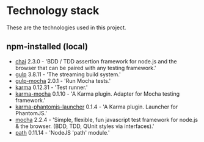# Technology stack

These are the technologies used in this project.

## npm-installed (local)

- [chai](https://github.com/chaijs/chai) 2.3.0 - 'BDD / TDD assertion framework for node.js and the browser that can be paired with any testing framework.'
- [gulp](http://gulpjs.com/) 3.8.11 - 'The streaming build system.'
- [gulp-mocha](https://github.com/sindresorhus/gulp-mocha) 2.0.1 - 'Run Mocha tests.'
- [karma](http://karma-runner.github.io/0.12/index.html) 0.12.31 - 'Test runner.'
- [karma-mocha](https://github.com/karma-runner/karma-mocha) 0.1.10 - 'A Karma plugin. Adapter for Mocha testing framework.'
- [karma-phantomjs-launcher](https://github.com/karma-runner/karma-phantomjs-launcher) 0.1.4 - 'A Karma plugin. Launcher for PhantomJS.'
- [mocha](https://github.com/mochajs/mocha) 2.2.4 - 'Simple, flexible, fun javascript test framework for node.js & the browser. (BDD, TDD, QUnit styles via interfaces).'
- [path](https://github.com/jinder/path) 0.11.14 - 'NodeJS 'path' module.'
